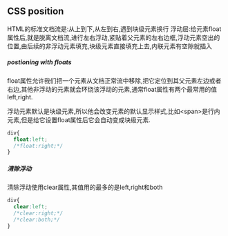 ## CSS position


HTML的标准文档流是:从上到下,从左到右,遇到块级元素换行
浮动层:给元素float属性后,就是脱离文档流,进行左右浮动,紧贴着父元素的左右边框,浮动元素空出的位置,由后续的非浮动元素填充,块级元素直接填充上去,内联元素有空隙就插入

##### postioning with floats
float属性允许我们把一个元素从文档正常流中移除,把它定位到其父元素左边或者右边,其他非浮动的元素就会环绕该浮动的元素,通常float属性有两个最常用的值left,right.  

浮动元素默认是块级元素,所以他会改变元素的默认显示样式,比如\<span\>是行内元素,但是给它设置float属性后它会自动变成块级元素. 
```css
div{
  float:left;
  /*float:right;*/
}
```

##### 清除浮动
清除浮动使用clear属性,其值用的最多的是left,right和both  
```css
div{
  clear:left;
  /*clear:right;*/
  /*clear:both;*/
}
```

